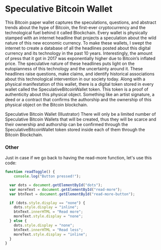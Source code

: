 # Speculative Bitcoin Wallet

This Bitcoin paper wallet captures the speculations, questions, and abstract trends about the hype of Bitcoin, the first-ever cryptocurrency and the technological fuel behind it called Blockchain. Every wallet is physically stamped with an internet headline that projects a speculation about the wild nature of this new economic currency. To make these wallets, I swept the internet to create a database of all the headlines posted about this digital currency and its technology in the past 10 years. Interestingly, the amount of press that it got in 2017 was exponentially higher due to Bitcoin’s inflated price. The speculative nature of these headlines puts light on the eutopianness of this technology and the uncertainty around it. These headlines raise questions, make claims, and identify historical associations about this technological intervention in our society today. Along with a physical manifestation of this wallet, there is a digital token stored in every wallet called the SpeculativeBitcoinWallet token. This token is a proof of authenticity about this physical object. Something like an artist signature, a deed or a contract that confirms the authorship and the ownership of this physical object on the Bitcoin blockchain.  

Speculative Bitcoin Wallet (Illustrator)
There will only be a limited number of Speculative Bitcoin Wallets that will be created, thus they will be scarce and their ownership and authorship can be confirmed through the SpeculativeBitcoinWallet token stored inside each of them through the Bitcoin Blockchain.

### Other
Just in case if we go back to having the read-more function, let's use this code:
```JavaScript
function readToggle() {
    console.log("Button pressed!");

  var dots = document.getElementById("dots");
  var moreText = document.getElementById("read-more");
  var btnText = document.getElementById("read-more-button");

  if (dots.style.display == "none") {
    dots.style.display = "inline";
    btnText.innerHTML = "Read more";
    moreText.style.display = "none";
  } else {
    dots.style.display = "none";
    btnText.innerHTML = "Read less";
    moreText.style.display = "inline";
  }
}
```
